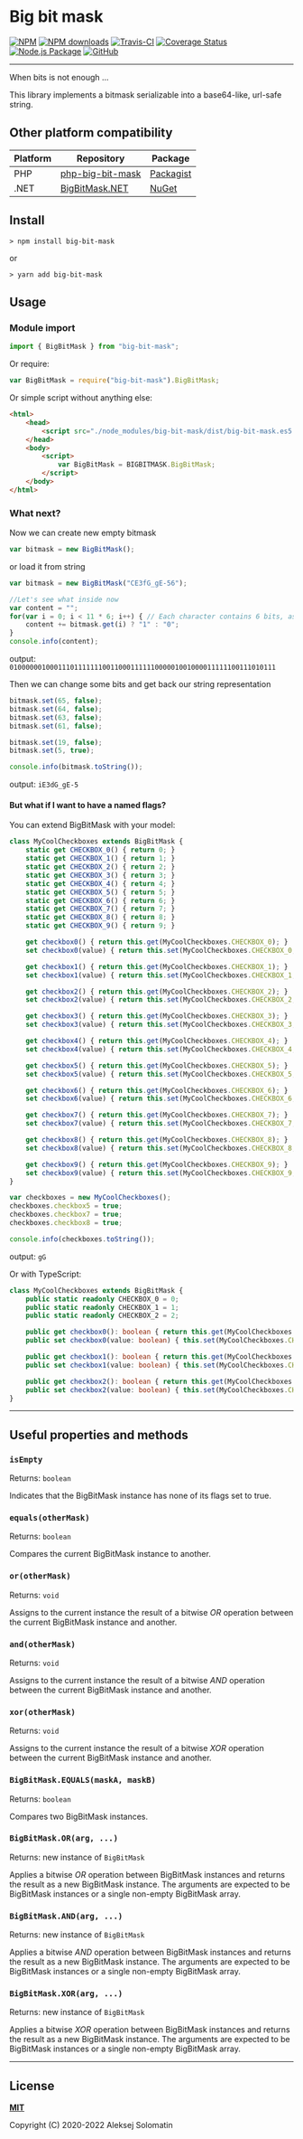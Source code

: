 [npm-icon]:             https://img.shields.io/npm/v/big-bit-mask.svg
[npm-downloads-icon]:   https://img.shields.io/npm/dt/big-bit-mask.svg
[npm-url]:              https://www.npmjs.com/package/big-bit-mask

[test-icon]:            https://travis-ci.com/ASolomatin/big-bit-mask.svg?branch=master
[test-url]:             https://travis-ci.com/github/ASolomatin/big-bit-mask

[coverage-icon]:        https://coveralls.io/repos/github/ASolomatin/big-bit-mask/badge.svg?branch=master
[coverage-url]:         https://coveralls.io/github/ASolomatin/big-bit-mask?branch=master

[packaging-icon]:       https://github.com/ASolomatin/big-bit-mask/workflows/Node.js%20Package/badge.svg
[packaging-url]:        https://github.com/ASolomatin/big-bit-mask/actions?query=workflow%3A%22Node.js+Package%22

[license-icon]:         https://img.shields.io/github/license/ASolomatin/big-bit-mask
[license-url]:          https://github.com/ASolomatin/big-bit-mask/blob/master/LICENSE

# Big bit mask

[![NPM][npm-icon]][npm-url]
[![NPM downloads][npm-downloads-icon]][npm-url]
[![Travis-CI][test-icon]][test-url]
[![Coverage Status][coverage-icon]][coverage-url]
[![Node.js Package][packaging-icon]][packaging-url]
[![GitHub][license-icon]][license-url]

----------------------------------------

When bits is not enough ...

This library implements a bitmask serializable into a base64-like, url-safe string.

## Other platform compatibility

| Platform | Repository | Package |
|-|-|-|
| PHP | [php-big-bit-mask](https://github.com/ASolomatin/php-big-bit-mask) | [Packagist](https://packagist.org/packages/asolomatin/php-big-bit-mask) |
| .NET | [BigBitMask.NET](https://github.com/ASolomatin/BigBitMask.NET) | [NuGet](https://www.nuget.org/packages/BigBitMask.NET/) |

## Install
```
> npm install big-bit-mask
```
or
```
> yarn add big-bit-mask
```
## Usage

### Module import
```js
import { BigBitMask } from "big-bit-mask";
```

Or require:
```js
var BigBitMask = require("big-bit-mask").BigBitMask;
```

Or simple script without anything else:
```html
<html>
    <head>
        <script src="./node_modules/big-bit-mask/dist/big-bit-mask.es5.min.js"></script>
    </head>
    <body>
        <script>
            var BigBitMask = BIGBITMASK.BigBitMask;
        </script>
    </body>
</html>
```

### What next?

Now we can create new empty bitmask
```js
var bitmask = new BigBitMask();
```
or load it from string
```js
var bitmask = new BigBitMask("CE3fG_gE-56");

//Let's see what inside now
var content = "";
for(var i = 0; i < 11 * 6; i++) { // Each character contains 6 bits, as in base64
    content += bitmask.get(i) ? "1" : "0";
}
console.info(content);
```
output: `010000001000111011111110011000111111000001001000011111100111010111`

Then we can change some bits and get back our string representation
```js
bitmask.set(65, false);
bitmask.set(64, false);
bitmask.set(63, false);
bitmask.set(61, false);

bitmask.set(19, false);
bitmask.set(5, true);

console.info(bitmask.toString());
```
output: `iE3dG_gE-5`

#### But what if I want to have a named flags?

You can extend BigBitMask with your model:
```js
class MyCoolCheckboxes extends BigBitMask {
    static get CHECKBOX_0() { return 0; }
    static get CHECKBOX_1() { return 1; }
    static get CHECKBOX_2() { return 2; }
    static get CHECKBOX_3() { return 3; }
    static get CHECKBOX_4() { return 4; }
    static get CHECKBOX_5() { return 5; }
    static get CHECKBOX_6() { return 6; }
    static get CHECKBOX_7() { return 7; }
    static get CHECKBOX_8() { return 8; }
    static get CHECKBOX_9() { return 9; }

    get checkbox0() { return this.get(MyCoolCheckboxes.CHECKBOX_0); }
    set checkbox0(value) { return this.set(MyCoolCheckboxes.CHECKBOX_0, value); }

    get checkbox1() { return this.get(MyCoolCheckboxes.CHECKBOX_1); }
    set checkbox1(value) { return this.set(MyCoolCheckboxes.CHECKBOX_1, value); }

    get checkbox2() { return this.get(MyCoolCheckboxes.CHECKBOX_2); }
    set checkbox2(value) { return this.set(MyCoolCheckboxes.CHECKBOX_2, value); }

    get checkbox3() { return this.get(MyCoolCheckboxes.CHECKBOX_3); }
    set checkbox3(value) { return this.set(MyCoolCheckboxes.CHECKBOX_3, value); }

    get checkbox4() { return this.get(MyCoolCheckboxes.CHECKBOX_4); }
    set checkbox4(value) { return this.set(MyCoolCheckboxes.CHECKBOX_4, value); }

    get checkbox5() { return this.get(MyCoolCheckboxes.CHECKBOX_5); }
    set checkbox5(value) { return this.set(MyCoolCheckboxes.CHECKBOX_5, value); }

    get checkbox6() { return this.get(MyCoolCheckboxes.CHECKBOX_6); }
    set checkbox6(value) { return this.set(MyCoolCheckboxes.CHECKBOX_6, value); }

    get checkbox7() { return this.get(MyCoolCheckboxes.CHECKBOX_7); }
    set checkbox7(value) { return this.set(MyCoolCheckboxes.CHECKBOX_7, value); }

    get checkbox8() { return this.get(MyCoolCheckboxes.CHECKBOX_8); }
    set checkbox8(value) { return this.set(MyCoolCheckboxes.CHECKBOX_8, value); }

    get checkbox9() { return this.get(MyCoolCheckboxes.CHECKBOX_9); }
    set checkbox9(value) { return this.set(MyCoolCheckboxes.CHECKBOX_9, value); }
}

var checkboxes = new MyCoolCheckboxes();
checkboxes.checkbox5 = true;
checkboxes.checkbox7 = true;
checkboxes.checkbox8 = true;

console.info(checkboxes.toString());
```
output: `gG`

Or with TypeScript:
```ts
class MyCoolCheckboxes extends BigBitMask {
    public static readonly CHECKBOX_0 = 0;
    public static readonly CHECKBOX_1 = 1;
    public static readonly CHECKBOX_2 = 2;

    public get checkbox0(): boolean { return this.get(MyCoolCheckboxes.CHECKBOX_0); }
    public set checkbox0(value: boolean) { this.set(MyCoolCheckboxes.CHECKBOX_0, value); }

    public get checkbox1(): boolean { return this.get(MyCoolCheckboxes.CHECKBOX_1); }
    public set checkbox1(value: boolean) { this.set(MyCoolCheckboxes.CHECKBOX_1, value); }

    public get checkbox2(): boolean { return this.get(MyCoolCheckboxes.CHECKBOX_2); }
    public set checkbox2(value: boolean) { this.set(MyCoolCheckboxes.CHECKBOX_2, value); }
}
```
----------------------------------------

## Useful properties and methods

### `isEmpty`

Returns: `boolean`

Indicates that the BigBitMask instance has none of its flags set to true.

### `equals(otherMask)`

Returns: `boolean`

Compares the current BigBitMask instance to another.

### `or(otherMask)`

Returns: `void`

Assigns to the current instance the result of a bitwise *OR* operation between the current BigBitMask instance and another.

### `and(otherMask)`

Returns: `void`

Assigns to the current instance the result of a bitwise *AND* operation between the current BigBitMask instance and another.

### `xor(otherMask)`

Returns: `void`

Assigns to the current instance the result of a bitwise *XOR* operation between the current BigBitMask instance and another.

### `BigBitMask.EQUALS(maskA, maskB)`

Returns: `boolean`

Compares two BigBitMask instances.

### `BigBitMask.OR(arg, ...)`

Returns: new instance of `BigBitMask`

Applies a bitwise *OR* operation between BigBitMask instances and returns the result as a new BigBitMask instance. The arguments are expected to be BigBitMask instances or a single non-empty BigBitMask array.

### `BigBitMask.AND(arg, ...)`

Returns: new instance of `BigBitMask`

Applies a bitwise *AND* operation between BigBitMask instances and returns the result as a new BigBitMask instance. The arguments are expected to be BigBitMask instances or a single non-empty BigBitMask array.

### `BigBitMask.XOR(arg, ...)`

Returns: new instance of `BigBitMask`

Applies a bitwise *XOR* operation between BigBitMask instances and returns the result as a new BigBitMask instance. The arguments are expected to be BigBitMask instances or a single non-empty BigBitMask array.

----------------------------------------

## License

**[MIT][license-url]**

Copyright (C) 2020-2022 Aleksej Solomatin









